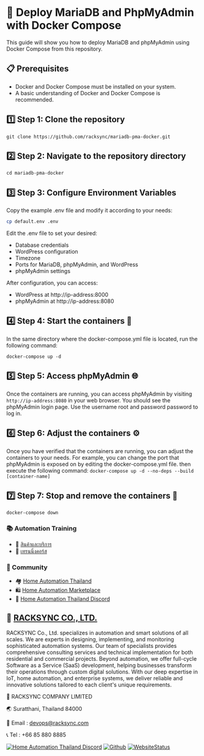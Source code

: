 # 🐳 Deploy MariaDB and PhpMyAdmin with Docker Compose

This guide will show you how to deploy MariaDB and phpMyAdmin using Docker Compose from this repository.

## 📋 Prerequisites
- Docker and Docker Compose must be installed on your system.
- A basic understanding of Docker and Docker Compose is recommended.

## 1️⃣ Step 1: Clone the repository
```
git clone https://github.com/racksync/mariadb-pma-docker.git
```

## 2️⃣ Step 2: Navigate to the repository directory
```
cd mariadb-pma-docker
```

## 3️⃣ Step 3: Configure Environment Variables
Copy the example .env file and modify it according to your needs:
```bash
cp default.env .env
```
Edit the .env file to set your desired:
- Database credentials
- WordPress configuration
- Timezone
- Ports for MariaDB, phpMyAdmin, and WordPress
- phpMyAdmin settings

After configuration, you can access:
- WordPress at http://ip-address:8000
- phpMyAdmin at http://ip-address:8080

## 4️⃣ Step 4: Start the containers 🚀
In the same directory where the docker-compose.yml file is located, run the following command:
```
docker-compose up -d
```

## 5️⃣ Step 5: Access phpMyAdmin 🌐
Once the containers are running, you can access phpMyAdmin by visiting ```http://ip-address:8080``` in your web browser. You should see the phpMyAdmin login page. Use the username root and password password to log in.

## 6️⃣ Step 6: Adjust the containers ⚙️
Once you have verified that the containers are running, you can adjust the containers to your needs. For example, you can change the port that phpMyAdmin is exposed on by editing the docker-compose.yml file. then execute the following command:
```docker-compose up -d --no-deps --build [container-name]```

## 7️⃣ Step 7: Stop and remove the containers 🛑
```docker-compose down```

### 📚 Automation Training

- 🛒 [สินค้าและบริการ](http://racksync.com)
- 📖 [เทรนนิ่งคอร์ส](https://facebook.com/racksync)

### 👥 Community

- 🏘️ [Home Automation Thailand](https://www.facebook.com/groups/hathailand)
- 🛍️ [Home Automation Marketplace](https://www.facebook.com/groups/hatmarketplace)
- 💬 [Home Automation Thailand Discord](https://discord.gg/Wc5CwnWkp4) 

## 🏢 [RACKSYNC CO., LTD.](https://racksync.com)

RACKSYNC Co., Ltd. specializes in automation and smart solutions of all scales. We are experts in designing, implementing, and monitoring sophisticated automation systems. Our team of specialists provides comprehensive consulting services and technical implementation for both residential and commercial projects. Beyond automation, we offer full-cycle Software as a Service (SaaS) development, helping businesses transform their operations through custom digital solutions. With our deep expertise in IoT, home automation, and enterprise systems, we deliver reliable and innovative solutions tailored to each client's unique requirements.

📍 RACKSYNC COMPANY LIMITED

🌏 Suratthani, Thailand 84000

📧 Email : devops@racksync.com

📞 Tel : +66 85 880 8885 

[![Home Automation Thailand Discord](https://img.shields.io/discord/986181205504438345?style=for-the-badge)](https://discord.gg/Wc5CwnWkp4) [![Github](https://img.shields.io/github/followers/racksync?style=for-the-badge)](https://github.com/racksync) 
[![WebsiteStatus](https://img.shields.io/website?down_color=grey&down_message=Offline&style=for-the-badge&up_color=green&up_message=Online&url=https%3A%2F%2Fracksync.com)](https://racksync.com)



